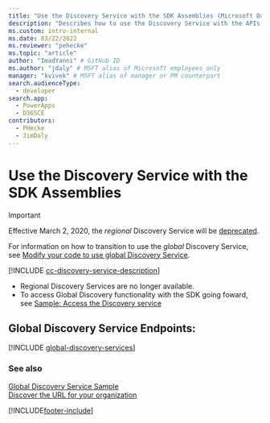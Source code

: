 ```yaml
---
title: "Use the Discovery Service with the SDK Assemblies (Microsoft Dataverse) | Microsoft Docs" # Intent and product brand in a unique string of 43-59 chars including spaces
description: "Describes how to use the Discovery Service with the APIs available in the Microsoft Dataverse SDK assemblies." # 115-145 characters including spaces. This abstract displays in the search result.
ms.custom: intro-internal
ms.date: 03/22/2022
ms.reviewer: "pehecke"
ms.topic: "article"
author: "ImadYanni" # GitHub ID
ms.author: "jdaly" # MSFT alias of Microsoft employees only
manager: "kvivek" # MSFT alias of manager or PM counterpart
search.audienceType: 
  - developer
search.app: 
  - PowerApps
  - D365CE
contributors:
  - PHecke
  - JimDaly
---
```


# Use the Discovery Service with the SDK Assemblies

> [!IMPORTANT]
> Effective March 2, 2020, the *regional* Discovery Service will be [deprecated](/power-platform/important-changes-coming#regional-discovery-service-is-deprecated).
>
> For information on how to transition to use the *global* Discovery Service, see [Modify your code to use global Discovery Service](../webapi/discovery-orgsdk-to-webapi.md).

[!INCLUDE [cc-discovery-service-description](../includes/cc-discovery-service-description.md)]

 - Regional Discovery Services are no longer available.
 - To access Global Discovery functionality with the SDK going foward, see [Sample: Access the Discovery service](/powerapps/developer/data-platform/org-service/samples/access-discovery-service)

## Global Discovery Service Endpoints:
[!INCLUDE [global-discovery-services](../../../includes/global-discovery-services.md)]

### See also

[Global Discovery Service Sample](https://github.com/Microsoft/PowerApps-Samples/tree/master/cds/orgsvc/C%23/DiscoveryService)<br />
[Discover the URL for your organization](../webapi/discover-url-organization-web-api.md)

[!INCLUDE[footer-include](../../../includes/footer-banner.md)]
